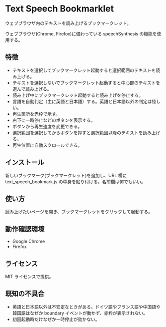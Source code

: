 # Text Speech Bookmarklet

ウェブブラウザ内のテキストを読み上げるブックマークレット。

ウェブブラウザ(Chrome, Firefox)に備わっている speechSynthesis の機能を使用する。

## 特徴

- テキストを選択してブックマークレット起動すると選択範囲のテキストを読み上げる。
- テキストを選択しないでブックマークレット起動すると中心部のテキストを選んで読み上げる。
- 読み上げ中にブックマークレット起動すると読み上げを停止する。
- 言語を自動判定（主に英語と日本語）する。英語と日本語以外の判定は怪しい。
- 再生箇所を赤枠で示す。
- 右下に一時停止などのボタンを表示する。
- ボタンから再生速度を変更できる。
- 選択範囲を選択してからボタンを押すと選択範囲以降のテキストを読み上げる。
- 再生位置に自動スクロールできる。

## インストール

新しいブックマーク(ブックマークレット)を追加し、URL 欄に text_speech_bookmark.js の中身を貼り付ける。名前欄は何でもいい。

## 使い方

読み上げたいページを開き、ブックマークレットをクリックして起動する。

## 動作確認環境

- Google Chrome
- Firefox

## ライセンス

MIT ライセンスで提供。

## 既知の不具合

- 英語と日本語以外は不安定なときがある。ドイツ語やフランス語や中国語や韓国語はなぜか boundary イベントが動かず、赤枠が表示されない。
- 初回起動時だけなぜか一時停止が効かない。
